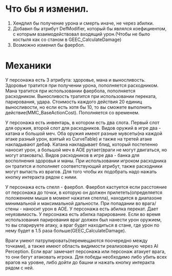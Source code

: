 # Что бы я изменил.
1. Хендлил бы получение урона и смерть иначе, не через абилки.
2. Добавил бы атрибут DefModifier, который бы являлся коефициентом, с которым взаимодействовал входящий урон.(Чтобы не было костыля как со станом в GEEC_CalculateDamage)
3. Возможно изменил бы фаербол.


# Механики
У персонажа есть 3 атрибута: здоровье, мана и выносливость.
Здоровье тратится при получении урона, пополняется расходником.
Мана тратится при использовании фаербола, пополняется расходником.
Выносливость тратится при использовании переката, парирования, удара. 
Стоимость каждого действия 20 единиц выносливости, но если есть хотя бы 10, то вы сможете выполнить действие(MMC_BaseActionCost). Пополняется со временем.

У персонажа есть инвентарь, в котором есть два слота. Первый слот для оружия, второй слот для расходников.
Видов оружий в игре два - катана и большой меч. Оба оружия имеют разные мувсеты(на каждой атаке разный урон, взятый из CurveTable) и также на третей атаке накладывают дебаф. Катана накладывает блид, который постепенно наносит урон, а большой меч в АОЕ рутает(враги не могут двигаться, но могут атаковать).
Видов расходников в игре два - банка для восполнения здоровья и маны. При использовании игроком расходника он тратится и пополняет соответствующий атрибут, также расходники могут выпасть из врагов. Для того чтобы их подобрать надо нажать кнопку интеракта рядом с ними.

У персонажа есть спелл - фаербол. Фаербол кастуется если расстояние от персонажа до точки, в которую он должен прилететь(определяется положением мыши в момент нажатия спелла), находится в диапазоне минимальной и максимальной дальности. При попадании во врага/стены - наносит урон в АОЕ.
У персонажа есть абилка перекат. Дает неуязвимость.
У персонажа есть абилка парирование. Если во время использования парирования враг должен был нанести урон оружием, то вы спарируете атаку, а враг будет находиться в стане, где урон по нему будет в 1.5 раза больше(GEEC_CalculateDamage).

Враги умеют патрулировать(перемещаются поочередно между точками), а также имеют область видимости реализованую через AI Perception. Если враг замечает персонажа или персонаж атакует врага, то они бегут атаковать игрока.
Для победы необходимо либо убить всех врагов на уровне, либо дойти до башни и нажать кнопку интеракта рядом с ней.
